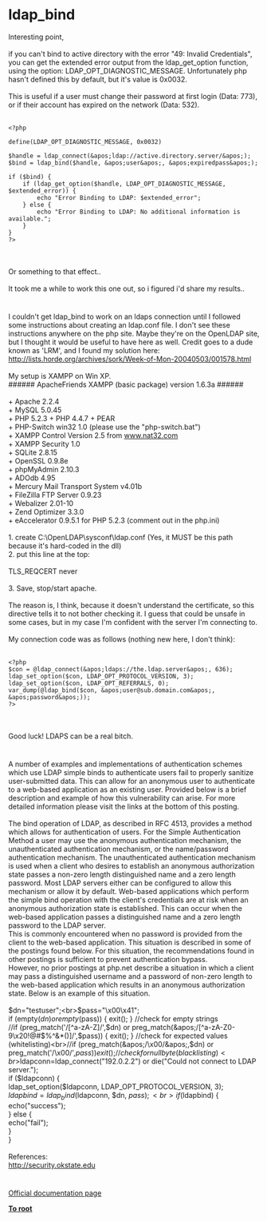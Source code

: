 # ldap_bind



Interesting point,<br><br>if you can&apos;t bind to active directory with the error "49: Invalid Credentials", you can get the extended error output from the ldap_get_option function, using the option: LDAP_OPT_DIAGNOSTIC_MESSAGE. Unfortunately php hasn&apos;t defined this by default, but it&apos;s value is 0x0032.<br><br>This is useful if a user must change their password at first login (Data: 773), or if their account has expired on the network (Data: 532).<br><br>

```
<?php

define(LDAP_OPT_DIAGNOSTIC_MESSAGE, 0x0032)

$handle = ldap_connect(&apos;ldap://active.directory.server/&apos;);
$bind = ldap_bind($handle, &apos;user&apos;, &apos;expiredpass&apos;);

if ($bind) {
    if (ldap_get_option($handle, LDAP_OPT_DIAGNOSTIC_MESSAGE, $extended_error)) {
        echo "Error Binding to LDAP: $extended_error";
    } else {
        echo "Error Binding to LDAP: No additional information is available.";
    }
}
?>
```
<br><br>Or something to that effect..<br><br>It took me a while to work this one out, so i figured i&apos;d share my results..  

#

I couldn&apos;t get ldap_bind to work on an ldaps connection until I followed some instructions about creating an ldap.conf file.  I don&apos;t see these instructions anywhere on the php site.  Maybe they&apos;re on the OpenLDAP site, but I thought it would be useful to have here as well.  Credit goes to a dude known as &apos;LRM&apos;, and I found my solution here: http://lists.horde.org/archives/sork/Week-of-Mon-20040503/001578.html<br><br>My setup is XAMPP on Win XP.<br>###### ApacheFriends XAMPP (basic package) version 1.6.3a ######<br><br>  + Apache 2.2.4<br>  + MySQL 5.0.45<br>  + PHP 5.2.3 + PHP 4.4.7 + PEAR<br>  + PHP-Switch win32 1.0 (please use the "php-switch.bat")<br>  + XAMPP Control Version 2.5 from www.nat32.com    <br>  + XAMPP Security 1.0    <br>  + SQLite 2.8.15<br>  + OpenSSL 0.9.8e<br>  + phpMyAdmin 2.10.3<br>  + ADOdb 4.95<br>  + Mercury Mail Transport System v4.01b<br>  + FileZilla FTP Server 0.9.23<br>  + Webalizer 2.01-10<br>  + Zend Optimizer 3.3.0<br>  + eAccelerator 0.9.5.1 for PHP 5.2.3  (comment out in the php.ini)<br><br>1. create C:\OpenLDAP\sysconf\ldap.conf (Yes, it MUST be this path because it&apos;s hard-coded in the dll)<br>2. put this line at the top:<br><br>TLS_REQCERT never<br><br>3. Save, stop/start apache.<br><br>The reason is, I think, because it doesn&apos;t understand the certificate, so this directive tells it to not bother checking it.  I guess that could be unsafe in some cases, but in my case I&apos;m confident with the server I&apos;m connecting to.<br><br>My connection code was as follows (nothing new here, I don&apos;t think):<br><br>

```
<?php
$con = @ldap_connect(&apos;ldaps://the.ldap.server&apos;, 636);
ldap_set_option($con, LDAP_OPT_PROTOCOL_VERSION, 3);
ldap_set_option($con, LDAP_OPT_REFERRALS, 0);
var_dump(@ldap_bind($con, &apos;user@sub.domain.com&apos;, &apos;password&apos;));
?>
```
<br><br>Good luck!  LDAPS can be a real bitch.  

#

A number of examples and implementations of authentication schemes which use LDAP simple binds to authenticate users fail to properly sanitize user-submitted data. This can allow for an anonymous user to authenticate to a web-based application as an existing user. Provided below is a brief description and example of how this vulnerability can arise. For more detailed information please visit the links at the bottom of this posting.<br><br>The bind operation of LDAP, as described in RFC 4513, provides a method which allows for authentication of users. For the Simple Authentication Method a user may use the anonymous authentication mechanism, the unauthenticated authentication mechanism, or the name/password authentication mechanism. The unauthenticated authentication mechanism is used when a client who desires to establish an anonymous authorization state passes a non-zero length distinguished name and a zero length password. Most LDAP servers either can be configured to allow this mechanism or allow it by default. Web-based applications which perform the simple bind operation with the client&apos;s credentials are at risk when an anonymous authorization state is established. This can occur when the web-based application passes a distinguished name and a zero length password to the LDAP server.<br>This is commonly encountered when no password is provided from the client to the web-based application. This situation is described in some of the postings found below. For this situation, the recommendations found in other postings is sufficient to prevent authentication bypass.<br>However, no prior postings at php.net describe a situation in which a client may pass a distinguished username and a password of non-zero length to the web-based application which results in an anonymous authorization state. Below is an example of this situation.<br><br>$dn="testuser";<br>$pass="\x00\x41";<br>if (empty($dn) or empty($pass)) { exit(); } //check for empty strings<br>//if (preg_match(&apos;/[^a-zA-Z]/&apos;,$dn) or preg_match(&apos;/[^a-zA-Z0-9\x20!@#$%^&amp;*()]/&apos;,$pass)) { exit(); } //check for expected values (whitelisting)<br>//if (preg_match(&apos;/\x00/&apos;,$dn) or preg_match(&apos;/\x00/&apos;,$pass)) { exit(); } //check for null byte (blacklisting)<br>$ldapconn=ldap_connect("192.0.2.2") or die("Could not connect to LDAP server.");<br>if ($ldapconn) {<br>        ldap_set_option($ldapconn, LDAP_OPT_PROTOCOL_VERSION, 3);<br>        $ldapbind=ldap_bind($ldapconn, $dn, $pass);<br>        if ($ldapbind) {<br>                echo("success");<br>        } else {<br>                echo("fail");<br>                }<br>        }<br><br>References:<br>http://security.okstate.edu  

#

[Official documentation page](https://www.php.net/manual/en/function.ldap-bind.php)

**[To root](/README.md)**